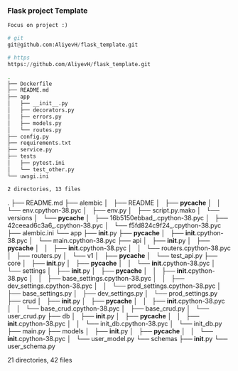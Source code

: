 ### Flask project Template ###


```python
Focus on project :)

# git
git@github.com:AliyevH/flask_template.git

# https
https://github.com/AliyevH/flask_template.git

```

```bash
.
├── Dockerfile
├── README.md
├── app
│   ├── __init__.py
│   ├── decorators.py
│   ├── errors.py
│   ├── models.py
│   └── routes.py
├── config.py
├── requirements.txt
├── service.py
├── tests
│   ├── pytest.ini
│   └── test_other.py
└── uwsgi.ini

2 directories, 13 files
```
.
├── README.md
├── alembic
│   ├── README
│   ├── __pycache__
│   │   └── env.cpython-38.pyc
│   ├── env.py
│   ├── script.py.mako
│   └── versions
│       └── __pycache__
│           ├── 16b5150ebbad_.cpython-38.pyc
│           ├── 42ceead6c3a6_.cpython-38.pyc
│           └── f5fd824c9f24_.cpython-38.pyc
├── alembic.ini
└── app
    ├── __init__.py
    ├── __pycache__
    │   ├── __init__.cpython-38.pyc
    │   └── main.cpython-38.pyc
    ├── api
    │   ├── __init__.py
    │   ├── __pycache__
    │   │   ├── __init__.cpython-38.pyc
    │   │   └── routers.cpython-38.pyc
    │   ├── routers.py
    │   └── v1
    │       ├── __pycache__
    │       └── test_api.py
    ├── core
    │   ├── __init__.py
    │   ├── __pycache__
    │   │   └── __init__.cpython-38.pyc
    │   └── settings
    │       ├── __init__.py
    │       ├── __pycache__
    │       │   ├── __init__.cpython-38.pyc
    │       │   ├── base_settings.cpython-38.pyc
    │       │   ├── dev_settings.cpython-38.pyc
    │       │   └── prod_settings.cpython-38.pyc
    │       ├── base_settings.py
    │       ├── dev_settings.py
    │       └── prod_settings.py
    ├── crud
    │   ├── __init__.py
    │   ├── __pycache__
    │   │   ├── __init__.cpython-38.pyc
    │   │   └── base_crud.cpython-38.pyc
    │   ├── base_crud.py
    │   └── user_crud.py
    ├── db
    │   ├── __init__.py
    │   ├── __pycache__
    │   │   ├── __init__.cpython-38.pyc
    │   │   └── init_db.cpython-38.pyc
    │   └── init_db.py
    ├── main.py
    ├── models
    │   ├── __init__.py
    │   ├── __pycache__
    │   │   └── __init__.cpython-38.pyc
    │   └── user_model.py
    └── schemas
        ├── __init__.py
        └── user_schema.py

21 directories, 42 files

